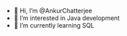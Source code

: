 - 👋 Hi, I’m @AnkurChatterjee
- 👀 I’m interested in Java development
- 🌱 I’m currently learning SQL

<!---
AnkurChatterjee/AnkurChatterjee is a ✨ special ✨ repository because its `README.md` (this file) appears on your GitHub profile.
You can click the Preview link to take a look at your changes.
--->
